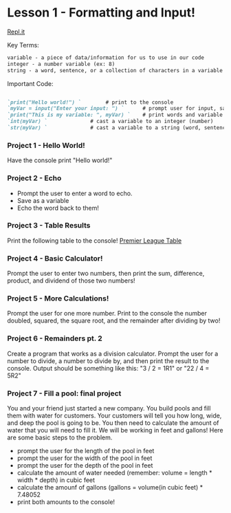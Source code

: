 # Lesson 1 - Formatting and Input!

[Repl.it](https://repl.it/~)

Key Terms:
```markdown
variable - a piece of data/information for us to use in our code
integer - a number variable (ex: 8)
string - a word, sentence, or a collection of characters in a variable (ex: "i like turtles")
```

Important Code:
```markdown

`print("Hello world!") `        # print to the console
`myVar = input("Enter your input: ") `      # prompt user for input, save as variable
`print("This is my variable: ", myVar) `    # print words and variable
`int(myVar) `              # cast a variable to an integer (number)
`str(myVar) `              # cast a variable to a string (word, sentence, or a collection of characters)

```

### Project 1 - Hello World!

Have the console print "Hello world!"



### Project 2 - Echo 

- Prompt the user to enter a word to echo.
- Save as a variable
- Echo the word back to them!

### Project 3 - Table Results

Print the following table to the console!
[Premier League Table](pls.png)

### Project 4 - Basic Calculator!
Prompt the user to enter two numbers, then print the sum, difference, product, and dividend of those two numbers!

### Project 5 - More Calculations!
Prompt the user for one more number. Print to the console the number doubled, squared, the square root, and the remainder after dividing by two!

### Project 6 - Remainders pt. 2
Create a program that works as a division calculator. Prompt the user for a number to divide, a number to divide by, and then print the result to the console. Output should be something like this: "3 / 2 = 1R1" or "22 / 4 = 5R2" 

### Project 7 - Fill a pool: final project
You and your friend just started a new company. You build pools and fill them with water for customers. Your customers will tell you how long, wide, and deep the pool is going to be. You then need to calculate the amount of water that you will need to fill it. We will be working in feet and gallons!
Here are some basic steps to the problem.
- prompt the user for the length of the pool in feet
- prompt the user for the width of the pool in feet
- prompt the user for the depth of the pool in feet
- calculate the amount of water needed (remember: volume = length * width * depth) in cubic feet
- calculate the amounf of gallons (gallons = volume(in cubic feet) * 7.48052
- print both amounts to the console!
